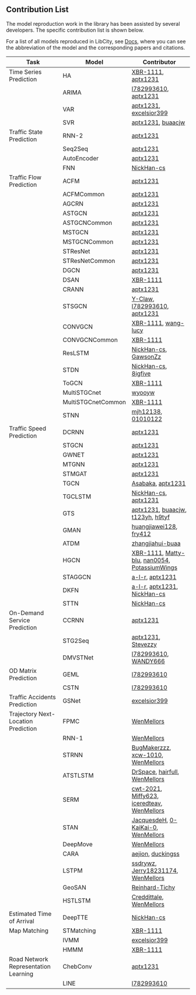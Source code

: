 ## Contribution List

The model reproduction work in the library has been assisted by several developers. The specific contribution list is shown below.

For a list of all models reproduced in LibCity, see [Docs](https://bigscity-libcity-docs.readthedocs.io/en/latest/user_guide/model.html), where you can see the abbreviation of the model and the corresponding papers and citations.

| Task | Model  | Contributor                                                  |
| ------ | ------------------------------------------------------------ | ------ |
|Time Series Prediction|HA|[XBR-1111](https://github.com/XBR-1111), [aptx1231](https://github.com/aptx1231)|
||ARIMA|[l782993610](https://github.com/l782993610), [aptx1231](https://github.com/aptx1231)|
||VAR|[aptx1231](https://github.com/aptx1231), [excelsior399](https://github.com/excelsior399)|
||SVR| [aptx1231](https://github.com/aptx1231), [buaacjw](https://github.com/buaacjw) |
|Traffic State Prediction|RNN-2|[aptx1231](https://github.com/aptx1231)|
||Seq2Seq|[aptx1231](https://github.com/aptx1231)|
||AutoEncoder|[aptx1231](https://github.com/aptx1231)|
||FNN|[NickHan-cs](https://github.com/NickHan-cs)|
|Traffic Flow Prediction|ACFM|[aptx1231](https://github.com/aptx1231)|
||ACFMCommon|[aptx1231](https://github.com/aptx1231)|
||AGCRN|[aptx1231](https://github.com/aptx1231)|
||ASTGCN|[aptx1231](https://github.com/aptx1231)|
||ASTGCNCommon|[aptx1231](https://github.com/aptx1231)|
||MSTGCN|[aptx1231](https://github.com/aptx1231)|
||MSTGCNCommon|[aptx1231](https://github.com/aptx1231)|
||STResNet|[aptx1231](https://github.com/aptx1231)|
||STResNetCommon|[aptx1231](https://github.com/aptx1231)|
||DGCN|[aptx1231](https://github.com/aptx1231)|
||DSAN|[XBR-1111](https://github.com/XBR-1111)|
||CRANN|[aptx1231](https://github.com/aptx1231)|
||STSGCN|[Y-Claw](https://github.com/Y-Claw), [l782993610](https://github.com/l782993610), [aptx1231](https://github.com/aptx1231)|
||CONVGCN|[XBR-1111](https://github.com/XBR-1111), [wang-lucy](https://github.com/wang-lucy)|
||CONVGCNCommon|[XBR-1111](https://github.com/XBR-1111)|
||ResLSTM|[NickHan-cs](https://github.com/NickHan-cs), [GawsonZz](https://github.com/GawsonZz)|
||STDN|[NickHan-cs](https://github.com/NickHan-cs), [8igfive](https://github.com/8igfive)|
||ToGCN|[XBR-1111](https://github.com/XBR-1111)|
||MultiSTGCnet|[wyooyw](https://github.com/wyooyw)|
||MultiSTGCnetCommon|[XBR-1111](https://github.com/XBR-1111)|
||STNN|[mjh12138](https://github.com/mjh12138), [01010122](https://github.com/01010122)|
|Traffic Speed Prediction| DCRNN          | [aptx1231](https://github.com/aptx1231)                      |
|                                     | STGCN          | [aptx1231](https://github.com/aptx1231)                      |
|                                     | GWNET          | [aptx1231](https://github.com/aptx1231)                      |
|                                     | MTGNN          | [aptx1231](https://github.com/aptx1231)                      |
|                                     | STMGAT         | [aptx1231](https://github.com/aptx1231)                      |
|                                     | TGCN           | [Asabaka](https://github.com/Asabaka), [aptx1231](https://github.com/aptx1231) |
|                                     | TGCLSTM        | [NickHan-cs](https://github.com/NickHan-cs), [aptx1231](https://github.com/aptx1231) |
|                                     | GTS            | [aptx1231](https://github.com/aptx1231), [buaacjw](https://github.com/buaacjw), [t123yh](https://github.com/t123yh), [h9tyf](https://github.com/h9tyf) |
|                                     | GMAN           | [huangjiawei128](https://github.com/huangjiawei128), [fry412](https://github.com/fry412) |
|                                     | ATDM           | [zhangjiahui-buaa](https://github.com/zhangjiahui-buaa)      |
|                                     | HGCN           | [XBR-1111](https://github.com/XBR-1111), [Matty-blu](https://github.com/Matty-blu), [nan0054](https://github.com/nan0054), [PotassiumWings](https://github.com/PotassiumWings) |
|                                     | STAGGCN        | [a-l-r](https://github.com/a-l-r1), [aptx1231](https://github.com/aptx1231) |
| | DKFN | [a-l-r](https://github.com/a-l-r1), [aptx1231](https://github.com/aptx1231), [NickHan-cs](https://github.com/NickHan-cs) |
| | STTN | [NickHan-cs](https://github.com/NickHan-cs) |
|On-Demand Service Prediction|CCRNN|[aptx1231](https://github.com/aptx1231)|
|                                     |STG2Seq|[aptx1231](https://github.com/aptx1231), [Stevezzy](https://github.com/Stevezzy)|
||DMVSTNet|[l782993610](https://github.com/l782993610), [WANDY666](https://github.com/WANDY666)|
|OD Matrix Prediction|GEML|[l782993610](https://github.com/l782993610)|
||CSTN|[l782993610](https://github.com/l782993610)|
|Traffic Accidents Prediction|GSNet|[excelsior399](https://github.com/excelsior399)|
| Trajectory Next-Location Prediction | FPMC   | [WenMellors](https://github.com/WenMellors) |
|   | RNN-1  | [WenMellors](https://github.com/WenMellors) |
|  | STRNN | [BugMakerzzz](https://github.com/BugMakerzzz), [xcw-1010](https://github.com/xcw-1010), [WenMellors](https://github.com/WenMellors) |
||ATSTLSTM|[DrSpace](https://github.com/DrSpace), [hairfull](https://github.com/hairfull), [WenMellors](https://github.com/WenMellors)|
||SERM|[cwt-2021](https://github.com/cwt-2021), [Miffy623](https://github.com/Miffy623), [iceredteav](https://github.com/iceredteav), [WenMellors](https://github.com/WenMellors)|
||STAN|[JacquesdeH](https://github.com/JacquesdeH), [0-KaiKai-0](https://github.com/0-KaiKai-0), [WenMellors](https://github.com/WenMellors)|
||DeepMove|[WenMellors](https://github.com/WenMellors)|
||CARA|[aejion](https://github.com/aejion), [duckingss](https://github.com/duckingss)|
||LSTPM|[ssdrywz](https://github.com/ssdrywz), [Jerry18231174](https://github.com/Jerry18231174), [WenMellors](https://github.com/WenMellors)|
||GeoSAN|[Reinhard-Tichy](https://github.com/Reinhard-Tichy)|
||HSTLSTM|[Creddittale](https://github.com/Creddittale), [WenMellors](https://github.com/WenMellors)|
|Estimated Time of Arrival|DeepTTE|[NickHan-cs](https://github.com/NickHan-cs)|
|Map Matching|STMatching|[XBR-1111](https://github.com/XBR-1111)|
||IVMM|[excelsior399](https://github.com/excelsior399)|
||HMMM|[XBR-1111](https://github.com/XBR-1111)|
|Road Network Representation Learning|ChebConv|[aptx1231](https://github.com/aptx1231)|
||LINE|[l782993610](https://github.com/l782993610)|




